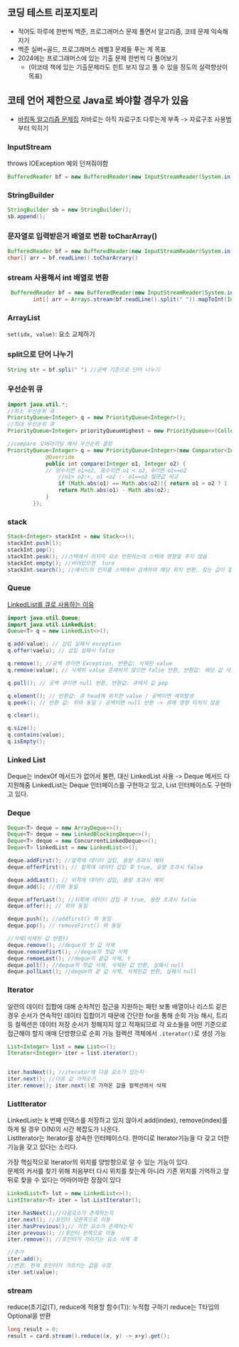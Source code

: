 ## 코딩 테스트 리포지토리

- 적어도 하루에 한번씩 백준, 프로그래머스 문제 풀면서 알고리즘, 코테 문제 익숙해지기
- 백준 실버~골드, 프로그래머스 레벨3 문제들 푸는 게 목표
- 2024에는 프로그래머스에 있는 기출 문제 한번씩 다 풀어보기
  - (이코테 책에 있는 기출문제라도 힌트 보지 않고 풀 수 있을 정도의 실력향상이 목표)

## 코테 언어 제한으로 Java로 봐야할 경우가 있음

- [바킹독 알고리즘 문제집](https://github.com/encrypted-def/basic-algo-lecture/blob/master/workbook.md)
  자바로는 아직 자료구조 다루는게 부족 -> 자료구조 사용법부터 익히기

### InputStream

throws IOException 예외 던져줘야함

```java
BufferedReader bf = new BufferedReader(new InputStreamReader(System.in));
```

### StringBuilder

```java
StringBuilder sb = new StringBuilder();
sb.append();
```

### 문자열로 입력받은거 배열로 변환 toCharArray()

```java
BufferedReader bf = new BufferedReader(new InputStreamReader(System.in));
char[] arr = bf.readLine().toCharArrary()
```

### stream 사용해서 int 배열로 변환
```java
 BufferedReader bf = new BufferedReader(new InputStreamReader(System.in));
        int[] arr = Arrays.stream(bf.readLine().split(" ")).mapToInt(Integer::parseInt).toArray();
```

### ArrayList
`set(idx, value)`: 요소 교체하기

### split으로 단어 나누기

```java
String str = bf.spli(" ") //공백 기준으로 단어 나누기
```

### 우선순위 큐

```java
import java.util.*;
//최소 우선순위 큐
PriorityQueue<Integer> q = new PriorityQueue<Integer>();
//최대 우선순위 큐
PriorityQueue<Integer> priorityQueueHighest = new PriorityQueue<>(Collections.reverseOrder());

//compare 오버라이딩 해서 우선순위 결정
PriorityQueue<Integer> q = new PriorityQueue<Integer>(new Comparator<Integer>() {
            @Override
            public int compare(Integer o1, Integer o2) {
            // 양수이면 o1>o2, 음수이면 o1 < o2, 0이면 o1==o2
                //o1> o2:+, o1 <o2 :- o1==o2 절댓값 비교
                if (Math.abs(o1) == Math.abs(o2)){ return o1 > o2 ? 1 : -1;}
                return Math.abs(o1) - Math.abs(o2);
            }
        });
```

### stack

```java
Stack<Integer> stackInt = new Stack<>();
stackInt.push(1);
stackInt.pop();
stackInt.peak(); //스택에서 마지막 요소 반환하는데 스택에 영향을 주지 않음
stackInt.empty(); //비어있으면  ture
stackInt.search(); //메서드의 인자를 스택에서 검색하여 해당 위치 반환, 찾는 값이 없을 경우 -1 반환
```

### Queue
[LinkedList를 큐로 사용하는 이유](https://mystudylog.tistory.com/199#3.2%20LinkedList%20%ED%81%B4%EB%9E%98%EC%8A%A4-1)

```java
import java.util.Queue;
import java.util.LinkedList;
Queue<T> q = new LinkedList<>();

q.add(value); // 삽입 실패시 exception
q.offer(vaelu); // 삽입 실패시 false

q.remove(); //공백 큐이면 Exception, 반환값: 삭제된 value
q.remove(value); // 삭제하 value 존재하지 않으면 false 반환, 반환값: 해당 값 삭제후 ture

q.poll(); // 공백 큐이면 null 반환, 반환값: 큐에서 값 pop

q.element(); // 반환값: 큐 head에 위치한 value / 공백이면 예외발생
q.peek(); // 반환 값: 위와 동일 / 공백이면 null 반환 -> 큐에 영향 미치지 않음

q.clear();

q.size();
q.contains(value);
q.isEmpty();
```

### Linked List

Deque는 indexOf 메서드가 없어서 불편, 대신 LinkedList 사용 -> Deque 메서드 다 지원해줌
LinkedList는 Deque 인터페이스를 구현하고 있고, List 인터페이스도 구현하고 있다.

### Deque

```java
Deque<T> deque = new ArrayDeque<>();
Deque<T> deque = new LinkedBlockingDeque<>();
Deque<T> deque = new ConcurrentLinkedDeque<>();
Deque<T> linkedList = new LinkedList<>();

deque.addFirst(); //앞쪽에 데이터 삽입, 용량 초과시 예외
deque.offerFirst(); // 앞쪽에 데이터 삽입 후 true, 요량 초과시 false

deque.addLast(); // 뒤쪽에 데이터 삽입, 용량 초과시 예외
deque.add(); //위와 동일

deque.offerLast(); //뒤쪽에 데이터 삽입 후 true, 용량 초과시 false
deque.offer(); // 위와 동일

deque.push(); //addfirst() 와 동일
deque.pop(); // removeFirst() 와 동일

//삭제(삭제된 값 반환))
deque.remove(); //deque의 첫 값 삭제
deque.removeFisrt(); //deque의 첫값 삭제
deque.remoeLast(); //deque의 끝값 삭제, t
deque.poll(); //deque의 첫값 삭제, 삭제된 값 반환, 실패시 null
deque.pollLast(); //deque의 끝 값 삭제, 삭제된값 반환, 실패시 null

```
### Iterator
일련의 데이터 집합에 대해 순차적인 접근을 지원하는 패턴
보통 배열이나 리스트 같은 경우 순서가 연속적인 데이터 집합이기 때문에 간단한 for을 통해 순회 가능
해시, 트리 등 컬렉션은 데이터 저장 순서가 정해지지 않고 적재되므로 각 요소들을 어떤 기준으로 접근해야 할지 애매
단방향으로 순회 가능
컬렉션 객체에서 `.iterator()`로 생성 가능
```java
List<Integer> list = new List<>();
Iterator<Integer> iter = list.iterator();


iter.hasNext(); //iterator에 다음 요소가 있는지
iter.next(); //다음 값 가져오기
iter.remove(); iter.next()로 가져온 값을 컬렉션에서 삭제
```


### ListIterator

LinkedList는 k 번째 인덱스를 저장하고 있지 않아서 add(index), remove(index)를 하게 될 경우 O(N)의 시간 복잡도가 나온다.  
ListIterator는 Iterator를 상속한 인터페이스다. 한마디로 Iterator기능을 다 갖고 더한 기능을 갖고 있다는 소리다.

가장 핵심적으로 Iterator의 위치를 양방향으로 알 수 있는 기능이 있다.  
문제의 커서를 찾기 위해 처음부터 다시 위치를 찾는게 아니라 기존 위치를 기억하고 앞 뒤로 찾을 수 있다는 어마어마한 장점이 있다

```java
LinkedList<T> lst = new LinkedList<>();
ListIterator<T> iter = lst.ListIterator();

iter.hasNext();//다음요소가 존재하는지
iter.next(); //포인터 오른쪽으로 이동
iter.hasPrevious();// 이전 요소가 존재하는지
iter.prevous(); //포인터 왼쪽으로 이동
iter.remove(); //포인터가 가리키는 요소 삭제 후

//추가
iter.add();
//변경: 현재 포인터가 가르키는 값을 수정
iter.set(value);
```

### stream
reduce(초기값(T), reduce에 적용할 함수(T)): 누적합 구하기
reduce는 T타입의 Optional을 반환
```java
long result = 0;
result = card.stream().reduce((x, y) -> x+y).get();
```

